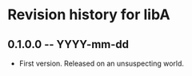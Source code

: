 # Revision history for libA

## 0.1.0.0 -- YYYY-mm-dd

* First version. Released on an unsuspecting world.
